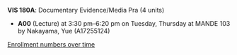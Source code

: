 **VIS 180A**: Documentary Evidence/Media Pra (4 units)

- **A00** (Lecture) at 3:30 pm–6:20 pm on Tuesday, Thursday at MANDE 103 by Nakayama, Yue (A17255124)

[Enrollment numbers over time](./VIS180A.tsv)

